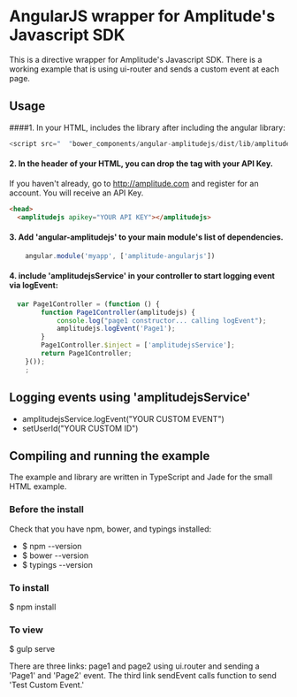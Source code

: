 # AngularJS wrapper for Amplitude's Javascript SDK 

This is a directive wrapper for Amplitude's Javascript SDK. There is a working example that is using ui-router and sends a custom event at each page.

## Usage
####1. In your HTML, includes the library after including the angular library:

```javascript
<script src="  "bower_components/angular-amplitudejs/dist/lib/amplitude.directive.js">
```

#### 2. In the header of your HTML, you can drop the tag with your API Key. 
If you haven't already, go to http://amplitude.com and register for an account. You will receive an API Key.

```html
<head>
  <amplitudejs apikey="YOUR API KEY"></amplitudejs>
```

#### 3. Add 'angular-amplitudejs' to your main module's list of dependencies.

```javascript
    angular.module('myapp', ['amplitude-angularjs'])
```        
#### 4. include 'amplitudejsService' in your controller to start logging event via logEvent:

```javascript
  var Page1Controller = (function () {
        function Page1Controller(amplitudejs) {
            console.log("page1 constructor... calling logEvent");
            amplitudejs.logEvent('Page1');
        }
        Page1Controller.$inject = ['amplitudejsService'];
        return Page1Controller;
    }());
    ;
```

## Logging events using 'amplitudejsService'

- amplitudejsService.logEvent("YOUR CUSTOM EVENT")
- setUserId("YOUR CUSTOM ID")

## Compiling and running the example
The example and library are written in TypeScript and Jade for the small HTML example.

### Before the install
Check that you have npm, bower, and typings installed:

- $ npm --version
- $ bower --version
- $ typings --version

### To install
$ npm install

### To view
$ gulp serve

There are three links: page1 and page2 using ui.router and sending a 'Page1' and 'Page2' event.
The third link sendEvent calls function to send 'Test Custom Event.'
